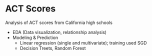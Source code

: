 # ACT Scores
Analysis of ACT scores from California high schools

- EDA (Data visualization, relationship analysis)
- Modeling & Prediction
    - Linear regression (single and multivariate); training used SGD
    - Decision Treets, Random Forest
